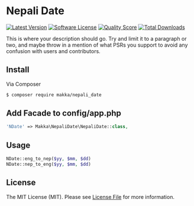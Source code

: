 # Nepali Date

[![Latest Version](https://img.shields.io/github/release/thephpleague/skeleton.svg?style=flat-square)](https://github.com/mangitmaharjan/nepali-date/releases)
[![Software License](https://img.shields.io/badge/license-MIT-brightgreen.svg?style=flat-square)](LICENSE.md)
[![Quality Score](https://img.shields.io/scrutinizer/g/thephpleague/skeleton.svg?style=flat-square)](https://packagist.org/packages/makka/nepali_date)
[![Total Downloads](https://img.shields.io/packagist/dt/league/skeleton.svg?style=flat-square)](https://packagist.org/packages/makka/nepali_date)


This is where your description should go. Try and limit it to a paragraph or two, and maybe throw in a mention of what
PSRs you support to avoid any confusion with users and contributors.

## Install

Via Composer

``` bash
$ composer require makka/nepali_date
```

## Add Facade to config/app.php

``` php
'NDate' => Makka\NepaliDate\NepaliDate::class,
```


## Usage

``` php
NDate::eng_to_nep($yy, $mm, $dd)
NDate::nep_to_eng($yy, $mm, $dd)

```


## License

The MIT License (MIT). Please see [License File](LICENSE.md) for more information.
